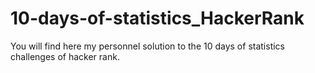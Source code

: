 # 10-days-of-statistics_HackerRank
You will find here my personnel solution to the 10 days of statistics challenges of hacker rank.
